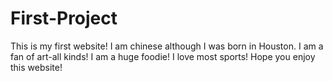 # First-Project
This is my first website!
I am chinese although I was born in Houston.
I am a fan of art-all kinds!
I am a huge foodie!
I love most sports!
Hope you enjoy this website!
